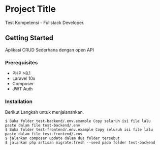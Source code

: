 # Project Title

Test Kompetensi - Fullstack Developer.

## Getting Started

Aplikasi CRUD Sederhana dengan open API

### Prerequisites

- PHP >8.1
- Laravel 10x
- Composer
- JWT Auth

### Installation

Berikut Langkah untuk menjalanankan.

```
$ Buka folder test-backend/.env.example Copy seluruh isi file lalu paste dalam file test-backend/.env
$ Buka folder test-frontend/.env.example Copy seluruh isi file lalu paste dalam file test-frontend/.env
$ jalankan composer update dalam dua folder tersebut
$ jalankan php artisan migrate:fresh --seed pada folder test-backend

```
